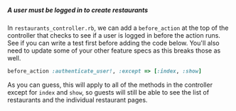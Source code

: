 ##### A user must be logged in to create restaurants

In `restaurants_controller.rb`, we can add a `before_action` at the top of the controller that checks to see if a user is logged in before the action runs. See if you can write a test first before adding the code below. You'll also need to update some of your other feature specs as this breaks those as well.

```ruby
before_action :authenticate_user!, :except => [:index, :show]
```

As you can guess, this will apply to all of the methods in the controller except for `index` and `show`, so guests will still be able to see the list of restaurants and the individual restaurant pages.

